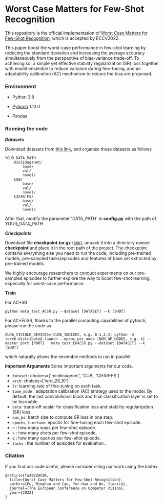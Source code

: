 # Worst Case Matters for Few-Shot Recognition

This repository is the official implementation of [Worst Case Matters for Few-Shot Recognition](https://arxiv.org/abs/2203.06574), which is accepted by ECCV2022. 

This paper boost the worst-case performance in few-shot learning by reducing the standard deviation and increasing the average accuracy simultaneously from the perspective of bias-variance trade-off. To achieving so, a simple yet effective stability regularization (SR) loss together with model ensemble to reduce variance during fine-tuning, and an adaptability calibration (AC) mechanism to reduce the bias are proposed.

### Environment
 - Python 3.8

 - [Pytorch](http://pytorch.org/) 1.10.0

 - Pandas
   


### Running the code


***Datasets***

Download datasets from [this link](https://drive.google.com/drive/folders/1ey17LD4bbGJUhWtj2Jb7DsePyArn6gnF?usp=sharing), and organize these datasets as follows

```
YOUR_DATA_PATH
	miniImagenet/
		base/
		val/
		novel/
	CUB/
		base/
		val/
		novel/
	CIFAR-FS/
		base/
		val/
		novel/
```

After that, modify the parameter 'DATA_PATH' in **config.py** with the path of YOUR_DATA_PATH.



***Checkpoints***

Download file **checkpoint.tar.gz** ([link](https://drive.google.com/drive/folders/1ey17LD4bbGJUhWtj2Jb7DsePyArn6gnF?usp=sharing)), unpack it into a directory named **checkpoint** and place it in the root path of the project. The checkpoint contains everything else you need to run the code, including pre-trained models, pre-sampled tasks/episodes and features of base set extracted by pre-trained models.



 We highly encourage researchers to conduct experiments on our pre-sampled episodes to further explore the way to boost few-shot learning, especially for worst-case performance.



**Train**

For AC+SR

```
python meta_test_ACSR.py --dataset [DATASET] --k [SHOT] 
```

For AC+EnSR, thanks to the parallel computing capabilities of pytorch, please run the code as

```
CUDA_VISIBLE_DEVICES=[CUDA_INDICES, e.g. 0,1,2,3] python -m torch.distributed.launch --nproc_per_node [NUM_OF_NODES, e.g. 4] --master_port [PORT]   meta_test_EnACSR.py --dataset [DATASET] --k [SHOT] 
```

which naturally allows the ensemble methods to run in parallel.



**Important Arguments**
Some important arguments for our code.

- `dataset`: choices=['miniImagenet', 'CUB', 'CIFAR-FS']
- `arch`: choices=['wrn_28_10']
- `lr`: learning rate of fine-tuning on each task.
- `tune_mode` : adaptation calibration (AC) strategy used to the model. By default, the last convolutional block and final classification layer is set to be learnable.
- `beta`: trade-off scalar for classification loss and stability regularization (SR) loss.
- `aux_bs`: batch size to compute SR loss in one step.
- `epochs_finetune`: epochs for fine-tuning each few-shot episode.
- `n` : how many ways per few-shot episode.
- `k` : how many shots per few-shot episode.
- `q` : how many queries per few-shot episode.
- `tasks` : the number of episodes for evaluation..



### Citation
If you find our code useful, please consider citing our work using the bibtex:
```
@article{fu2022ACSR,
  title={Worst Case Matters for Few-Shot Recognition},
  author={Fu, Minghao and Cao, Yun-Hao and Wu, Jianxin},
  journal={The European Conference on Computer Vision},
  year={2022}
}
```